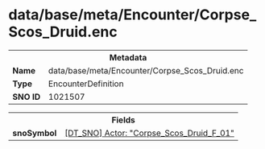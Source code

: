 <h1>data/base/meta/Encounter/Corpse_Scos_Druid.enc</h1><table><tr><th colspan="100%">Metadata</th></tr><tr><td><b>Name</b></td><td>data/base/meta/Encounter/Corpse_Scos_Druid.enc</td></tr><tr><td><b>Type</b></td><td>EncounterDefinition</td></tr><tr><td><b>SNO ID</b></td><td>1021507</td></tr></table>

<table><tr><th colspan="100%">Fields</th></tr><tr><td><b>snoSymbol</b></td><td><a href="..\Actor\Corpse_Scos_Druid_F_01.acr">[DT_SNO] Actor: "Corpse_Scos_Druid_F_01"</a></td></tr></table>

